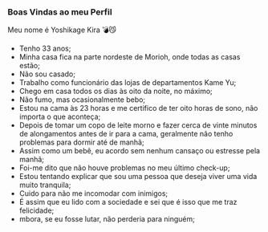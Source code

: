### Boas Vindas ao meu Perfil

Meu nome é Yoshikage Kira 💣😼

- Tenho 33 anos;
- Minha casa fica na parte nordeste de Morioh, onde todas as casas estão;
- Não sou casado;
- Trabalho como funcionário das lojas de departamentos Kame Yu;
- Chego em casa todos os dias às oito da noite, no máximo;
- Não fumo, mas ocasionalmente bebo;
- Estou na cama às 23 horas e me certifico de ter oito horas de sono, não importa o que aconteça;
- Depois de tomar um copo de leite morno e fazer cerca de vinte minutos de alongamentos antes de ir para a cama, geralmente não tenho problemas para dormir até de manhã;
- Assim como um bebê, eu acordo sem nenhum cansaço ou estresse pela manhã;
- Foi-me dito que não houve problemas no meu último check-up;
- Estou tentando explicar que sou uma pessoa que deseja viver uma vida muito tranquila;
- Cuido para não me incomodar com inimigos;
- É assim que eu lido com a sociedade e sei que é isso que me traz felicidade;
- mbora, se eu fosse lutar, não perderia para ninguém;
